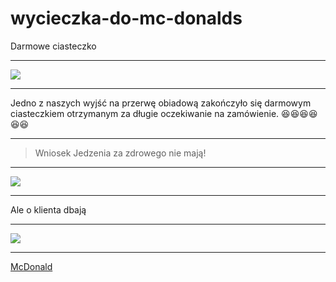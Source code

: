 # 
# wycieczka-do-mc-donalds
Darmowe ciasteczko
__________________________________________________________________
![](http://www.mcdonalds.pl/assets/Uploads/ciastko-jablkowe.png)
__________________________________________________________________
Jedno z naszych wyjść na przerwę obiadową zakończyło się darmowym ciasteczkiem otrzymanym za długie oczekiwanie na zamówienie.
:laughing::laughing::laughing::laughing::laughing::laughing:
___________________________________________________________________
> Wniosek
Jedzenia za zdrowego nie mają! 
___________________________________________________________________
![](http://i.wp.pl/a/f/jpeg/32011/fat_boy01.jpeg)
___________________________________________________________________
Ale o klienta dbają
___________________________________________________________________
![](http://niedlatelewizjin.blox.pl/resource/d.jpg)
___________________________________________________________________

[McDonald](https://www.mcdonalds.pl/)
